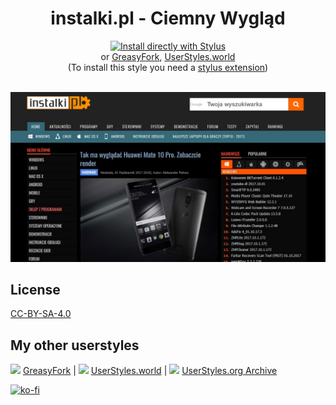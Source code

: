 <div align="center">
  <h1>instalki.pl - Ciemny Wygląd</h1>
  <a href="https://github.com/pabli24/instalki-dark/raw/main/instalki-dark.user.css">
    <img src="https://img.shields.io/badge/Install%20directly%20with-Stylus-285959.svg" alt="Install directly with Stylus">
  </a>
    <br> or
<a href="https://greasyfork.org/scripts/395041-instalki-pl-ciemny-wygl%C4%85d">GreasyFork</a>, 
<a href="https://userstyles.world/style/148/instalki-pl-ciemny-wygl-d">UserStyles.world</a>
<br>
(To install this style you need a <a href="https://github.com/openstyles/stylus#stylus">stylus extension</a>)
</div>

<br>

![Screenshot](./img/instalki.jpg)

## License
[CC-BY-SA-4.0](https://github.com/pabli24/instalki-dark/blob/main/LICENSE)

## My other userstyles
[![](https://www.google.com/s2/favicons?domain_url=https://greasyfork.org)](https://greasyfork.org/users/124677-pabli) [GreasyFork](https://greasyfork.org/users/124677-pabli) | [![](https://www.google.com/s2/favicons?domain_url=https://userstyles.world)](https://userstyles.world/user/pabli) [UserStyles.world](https://userstyles.world/user/pabli) | 
[![](https://www.google.com/s2/favicons?domain_url=https://uso.kkx.one)](https://uso.kkx.one/browse/styles?search=%40291236) [UserStyles.org Archive](https://uso.kkx.one/browse/styles?search=%40291236)

[![ko-fi](https://ko-fi.com/img/githubbutton_sm.svg)](https://ko-fi.com/pabli)
